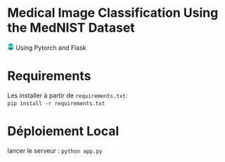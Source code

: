 # Medical Image Classification Using the MedNIST Dataset
<img src="logo.png" width="15" height = "15">
Using Pytorch and Flask




# Requirements
Les installer à partir de ``requirements.txt``:<br>
``pip install -r requirements.txt``
# Déploiement Local 
lancer le serveur :
``python app.py``
